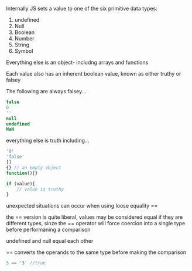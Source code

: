 Internally JS sets a value to one of the six primitive data types:

1. undefined
2. Null
3. Boolean
4. Number
5. String
6. Symbol

Everything else is an object- includng arrays and functions

Each value also has an inherent boolean value, known as either truthy or falsey

The following are always falsey...

```jsx
false
0 
''
null
undefined
NaN
```

everything else is truth including...

```jsx
'0'
'false'
[]
{} // an empty object
function(){}
```

```jsx
if (value){
    // value is truthy
}
```

unexpected situations can occur when using loose equality ==

the == version is quite liberal, values may be considered equal if they are different types, sinze the == operator will force coercion into a single type before performaning a comparison

undefined and null equal each other

== converts the operands to the same type before making the comparison

```jsx
3 == '3' //true
```